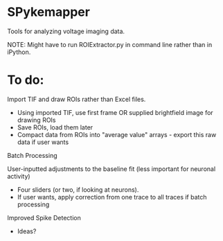 # SPykemapper
Tools for analyzing voltage imaging data.

NOTE: Might have to run ROIExtractor.py in command line rather than in iPython. 


# To do:
Import TIF and draw ROIs rather than Excel files.
  
* Using imported TIF, use first frame OR supplied brightfield image for drawing ROIs
* Save ROIs, load them later
* Compact data from ROIs into "average value" arrays - export this raw data if user wants

Batch Processing

User-inputted adjustments to the baseline fit (less important for neuronal activity)

* Four sliders (or two, if looking at neurons). 
* If user wants, apply correction from one trace to all traces if batch processing

Improved Spike Detection

* Ideas?

